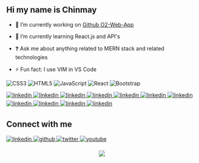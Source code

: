 <!--
### Hi there 👋
**codechini/codechini** is a ✨ _special_ ✨ repository because its `README.md` (this file) appears on your GitHub profile.

Here are some ideas to get you started:
- 🔭 I’m currently working on ...
- 🌱 I’m currently learning ...
- 👯 I’m looking to collaborate on ...
- 🤔 I’m looking for help with ...
- 💬 Ask me about ...
- 📫 How to reach me: ...
- 😄 Pronouns: ...
- ⚡ Fun fact: ...
-->
## Hi my name is Chinmay

- 🔭 I’m currently working on [Github O2-Web-App](https://github.com/codechini/O2-Web-App)  
  

- 🌱 I’m currently learning React.js and API's
  

- ❓ Ask me about anything related to MERN stack and related technologies  
  

- ⚡ Fun fact: I use VIM in VS Code
  


<!-- [![Top Langs](https://github-readme-stats.vercel.app/api/top-langs/?username=codechini&layout=pie&theme=monokai)](https://github.com/anuraghazra/github-readme-stats)
[![GitHub Streak](https://github-readme-streak-stats.herokuapp.com/?user=codechini&theme=monokai)](https://git.io/streak-stats) -->


![CSS3](https://img.shields.io/badge/css3-%231572B6.svg?style=for-the-badge&logo=css3&logoColor=white)
![HTML5](https://img.shields.io/badge/html5-%23E34F26.svg?style=for-the-badge&logo=html5&logoColor=white)
![JavaScript](https://img.shields.io/badge/javascript-%23323330.svg?style=for-the-badge&logo=javascript&logoColor=%23F7DF1E)
![React](https://img.shields.io/badge/react-%2320232a.svg?style=for-the-badge&logo=react&logoColor=%2361DAFB)
![Bootstrap](https://img.shields.io/badge/bootstrap-%238511FA.svg?style=for-the-badge&logo=bootstrap&logoColor=white)
<!--![Fedora](https://img.shields.io/badge/Fedora-294172?style=for-the-badge&logo=fedora&logoColor=white)-->
<a href="" target="_blank">
<img src=https://img.shields.io/badge/netlify-%23000000.svg?style=for-the-badge&logo=netlify&logoColor=#00C7B7 alt=linkedin style="margin-bottom: 5px;" />
</a>
<a href="" target="_blank">
<img src=https://img.shields.io/badge/netlify-%23000000.svg?style=for-the-badge&logo=netlify&logoColor=#00C7B7 alt=linkedin style="margin-bottom: 5px;" />
</a>
<a href="" target="_blank">
<img src=https://img.shields.io/badge/netlify-%23000000.svg?style=for-the-badge&logo=netlify&logoColor=#00C7B7 alt=linkedin style="margin-bottom: 5px;" />
</a>
<a href="" target="_blank">
<img src=https://img.shields.io/badge/netlify-%23000000.svg?style=for-the-badge&logo=netlify&logoColor=#00C7B7 alt=linkedin style="margin-bottom: 5px;" />
</a>

<a href="" target="_blank">
<img src=https://img.shields.io/badge/node.js-6DA55F?style=for-the-badge&logo=node.js&logoColor=white alt=linkedin style="margin-bottom: 5px;" />
</a>
<a href="" target="_blank">
<img src=https://img.shields.io/badge/NPM-%23CB3837.svg?style=for-the-badge&logo=npm&logoColor=white alt=linkedin style="margin-bottom: 5px;" />
</a>

<a href="" target="_blank">
<img src=https://img.shields.io/badge/figma-%23F24E1E.svg?style=for-the-badge&logo=figma&logoColor=white alt=linkedin style="margin-bottom: 5px;" />
</a>


<a href="" target="_blank">
<img src=https://img.shields.io/badge/Visual%20Studio%20Code-0078d7.svg?style=for-the-badge&logo=visual-studio-code&logoColor=white alt=linkedin style="margin-bottom: 5px;" />
</a>
<a href="" target="_blank">
<img src=https://img.shields.io/badge/VIM-%2311AB00.svg?style=for-the-badge&logo=vim&logoColor=white alt=linkedin style="margin-bottom: 5px;" />
</a>

<a href="" target="_blank">
<img src=https://img.shields.io/badge/Firebase-039BE5?style=for-the-badge&logo=Firebase&logoColor=white alt=linkedin style="margin-bottom: 5px;" />
</a>
<a href="" target="_blank">
<img src=https://img.shields.io/badge/netlify-%23000000.svg?style=for-the-badge&logo=netlify&logoColor=#00C7B7 alt=linkedin style="margin-bottom: 5px;" />
</a>




<div align="start">
  <h2>Connect with me</h2>
<a href="https://www.linkedin.com/in/chinmayarangath/" target="_blank">
<img src=https://img.shields.io/badge/linkedin-%231E77B5.svg?&style=for-the-badge&logo=linkedin&logoColor=white alt=linkedin style="margin-bottom: 5px;" />
</a>
<a href="https://github.com/codechini" target="_blank">
<img src=https://img.shields.io/badge/github-%2324292e.svg?&style=for-the-badge&logo=github&logoColor=white alt=github style="margin-bottom: 5px;" />
</a>
<a href="https://twitter.com/picklesbread" target="_blank">
<img src=https://img.shields.io/badge/twitter-%2300acee.svg?&style=for-the-badge&logo=twitter&logoColor=white alt=twitter style="margin-bottom: 5px;" />
</a>
<a href="https://www.youtube.com/user/https://www.youtube.com/@codechini/playlists" target="_blank">
<img src=https://img.shields.io/badge/youtube-%23EE4831.svg?&style=for-the-badge&logo=youtube&logoColor=white alt=youtube style="margin-bottom: 5px;" />
</a>  
</div>  
<br>
<div align="center">
<img src="https://komarev.com/ghpvc/?username=codechini&&style=flat-square" align="center" />
</div>  
